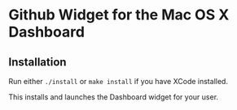 # Github Widget for the Mac OS X Dashboard

## Installation

Run either ```./install``` or ```make install``` if you have XCode installed.

This installs and launches the Dashboard widget for your user.

